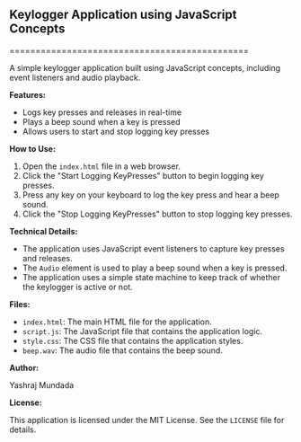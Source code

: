 ## Keylogger Application using JavaScript Concepts
==============================================

A simple keylogger application built using JavaScript concepts, including event listeners and audio playback.

**Features:**

* Logs key presses and releases in real-time
* Plays a beep sound when a key is pressed
* Allows users to start and stop logging key presses

**How to Use:**

1. Open the `index.html` file in a web browser.
2. Click the "Start Logging KeyPresses" button to begin logging key presses.
3. Press any key on your keyboard to log the key press and hear a beep sound.
4. Click the "Stop Logging KeyPresses" button to stop logging key presses.

**Technical Details:**

* The application uses JavaScript event listeners to capture key presses and releases.
* The `Audio` element is used to play a beep sound when a key is pressed.
* The application uses a simple state machine to keep track of whether the keylogger is active or not.

**Files:**

* `index.html`: The main HTML file for the application.
* `script.js`: The JavaScript file that contains the application logic.
* `style.css`: The CSS file that contains the application styles.
* `beep.wav`: The audio file that contains the beep sound.

**Author:**

Yashraj Mundada

**License:**

This application is licensed under the MIT License. See the `LICENSE` file for details.